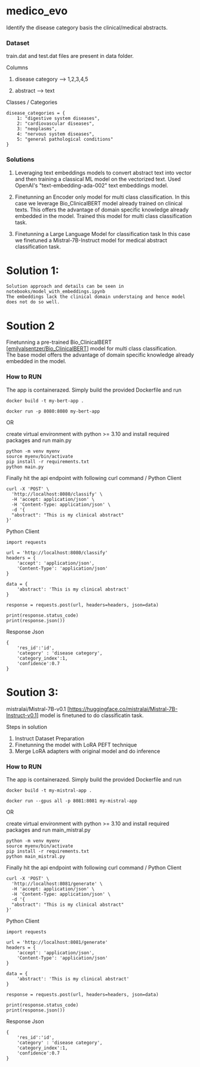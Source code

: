 # medico_evo
Identify the disease category basis the clinical/medical abstracts.

### Dataset
train.dat and test.dat files are present in data folder.

Columns
1. disease category --> 1,2,3,4,5

2. abstract --> text


Classes / Categories
```
disease_categories = {
    1: "digestive system diseases",
    2: "cardiovascular diseases",
    3: "neoplasms",
    4: "nervous system diseases",
    5: "general pathological conditions"
}
```


### Solutions

1. Leveraging text embeddings models to convert abstract text into vector and then training a classical ML model on the vectorized text.
   Used OpenAI's "text-embedding-ada-002" text embeddings model.

2. Finetunning an Encoder only model for multi class classification.
   In this case we leverage Bio_ClinicalBERT  model already trained on clinical texts.
   This offers the advantage of domain specific knowledge already embedded in the model.
   Trained this model for multi class classification task.

3. Finetunning a Large Language Model for classification task
   In this case we finetuned a Mistral-7B-Instruct model for medical abstract classification task.

# Solution 1:
    Solution approach and details can be seen in notebooks/model_with_embeddings.ipynb
    The embeddings lack the clinical domain understaing and hence model does not do so well.

# Soution 2

Finetunning a pre-trained Bio_ClinicalBERT [[emilyalsentzer/Bio_ClinicalBERT](https://huggingface.co/emilyalsentzer/Bio_ClinicalBERT)] model for multi class classification.  
The base model offers the advantage of domain specific knowledge already embedded in the model.

### How to RUN

The app is containerazed.
Simply build the provided Dockerfile and run

```
docker build -t my-bert-app .

docker run -p 8080:8080 my-bert-app
```

OR 

create virtual environment with python >= 3.10 and install required packages and run main.py
```
python -m venv myenv
source myenv/bin/activate
pip install -r requirements.txt
python main.py
```
Finally hit the api endpoint with following curl command / Python Client

```
curl -X 'POST' \
  'http://localhost:8080/classify' \
  -H 'accept: application/json' \
  -H 'Content-Type: application/json' \
  -d '{
  "abstract": "This is my clinical abstract"
}'
```

Python Client

```
import requests

url = 'http://localhost:8080/classify'
headers = {
    'accept': 'application/json',
    'Content-Type': 'application/json'
}

data = {
    'abstract': 'This is my clinical abstract'
}

response = requests.post(url, headers=headers, json=data)

print(response.status_code)
print(response.json())

```


Response Json
```
{
    'res_id':'id',
    'category' : 'disease category',
    'category_index':1,
    'confidence':0.7
}

```
   
   
# Soution 3:

mistralai/Mistral-7B-v0.1 [https://huggingface.co/mistralai/Mistral-7B-Instruct-v0.1] model is finetuned to do classificatin task.

Steps in solution

1. Instruct Dataset Preparation
2. Finetunning the model with LoRA PEFT technique
3. Merge LoRA adapters with original model and do inference

### How to RUN

The app is containerazed.
Simply build the provided Dockerfile and run

```
docker build -t my-mistral-app .

docker run --gpus all -p 8081:8081 my-mistral-app
```
OR 

create virtual environment with python >= 3.10 and install required packages and run main_mistral.py
```
python -m venv myenv
source myenv/bin/activate
pip install -r requirements.txt
python main_mistral.py
```
Finally hit the api endpoint with following curl command / Python Client

```
curl -X 'POST' \
  'http://localhost:8081/generate' \
  -H 'accept: application/json' \
  -H 'Content-Type: application/json' \
  -d '{
  "abstract": "This is my clinical abstract"
}'
```

Python Client

```
import requests

url = 'http://localhost:8081/generate'
headers = {
    'accept': 'application/json',
    'Content-Type': 'application/json'
}

data = {
    'abstract': 'This is my clinical abstract'
}

response = requests.post(url, headers=headers, json=data)

print(response.status_code)
print(response.json())

```

Response Json
```
{
    'res_id':'id',
    'category' : 'disease category',
    'category_index':1,
    'confidence':0.7
}

```




